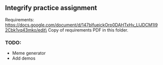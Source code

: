 ## Integrify practice assignment

Requirements: https://docs.google.com/document/d/147blfueickOrp0DAHTxHv_LIJDCM1I92Cbk1vq43mko/edit\
Copy of requirements PDF in this folder.

### TODO:

- Meme generator
- Add demos

